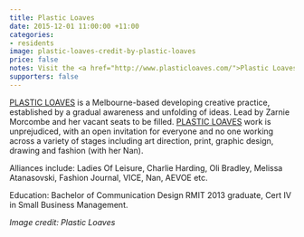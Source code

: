 ```yaml
---
title: Plastic Loaves
date: 2015-12-01 11:00:00 +11:00
categories:
- residents
image: plastic-loaves-credit-by-plastic-loaves
price: false
notes: Visit the <a href="http://www.plasticloaves.com/">Plastic Loaves website</a>
supporters: false
---
```


<!-- https://thesubstation.org.au/show/plastic-loaves/ -->

[PLASTIC LOAVES](http://www.plasticloaves.com/) is a Melbourne-based developing creative practice, established by a gradual awareness and unfolding of ideas. Lead by Zarnie Morcombe and her vacant seats to be filled. [PLASTIC LOAVES](http://www.plasticloaves.com/) work is unprejudiced, with an open invitation for everyone and no one working across a variety of stages including art direction, print, graphic design, drawing and fashion (with her Nan).

Alliances include: Ladies Of Leisure, Charlie Harding, Oli Bradley, Melissa Atanasovski, Fashion Journal, VICE, Nan, AEVOE etc.

Education: Bachelor of Communication Design RMIT 2013 graduate, Cert IV in Small Business Management.

_Image credit: Plastic Loaves_
